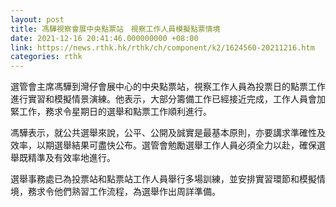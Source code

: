 ```yaml
---
layout: post
title: 馮驊視察會展中央點票站　視察工作人員模擬點票情境
date: 2021-12-16 20:41:46.000000000 +08:00
link: https://news.rthk.hk/rthk/ch/component/k2/1624560-20211216.htm
categories: rthk
---
```


選管會主席馮驊到灣仔會展中心的中央點票站，視察工作人員為投票日的點票工作進行實習和模擬情景演練。他表示，大部分籌備工作已經接近完成，工作人員會加緊工作，務求令星期日的選舉和點票工作順利進行。

馮驊表示，就公共選舉來說，公平、公開及誠實是最基本原則，亦要講求準確性及效率，以期選舉結果可盡快公布。選管會勉勵選舉工作人員必須全力以赴，確保選舉既精準及有效率地進行。

選舉事務處已為投票站和點票站工作人員舉行多場訓練，並安排實習環節和模擬情境，務求令他們熟習工作流程，為選舉作出周詳準備。

